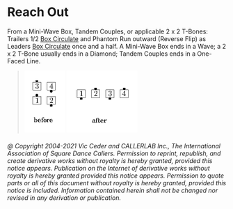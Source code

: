 
# Reach Out

From a Mini-Wave Box, Tandem
Couples, or applicable 2 x 2 T-Bones:
Trailers 1/2 [Box Circulate](../b1/circulate.md)
and Phantom Run outward (Reverse Flip)
as Leaders [Box Circulate](../b1/circulate.md) once and a half.
A Mini-Wave Box ends in
a Wave; a 2 x 2 T-Bone usually ends in a Diamond; Tandem
Couples ends in a One-Faced Line.

> 
> ![alt](reach_out-1.png)
> ![alt](reach_out-2.png)
> 

###### @ Copyright 2004-2021 Vic Ceder and CALLERLAB Inc., The International Association of Square Dance Callers. Permission to reprint, republish, and create derivative works without royalty is hereby granted, provided this notice appears. Publication on the Internet of derivative works without royalty is hereby granted provided this notice appears. Permission to quote parts or all of this document without royalty is hereby granted, provided this notice is included. Information contained herein shall not be changed nor revised in any derivation or publication.
